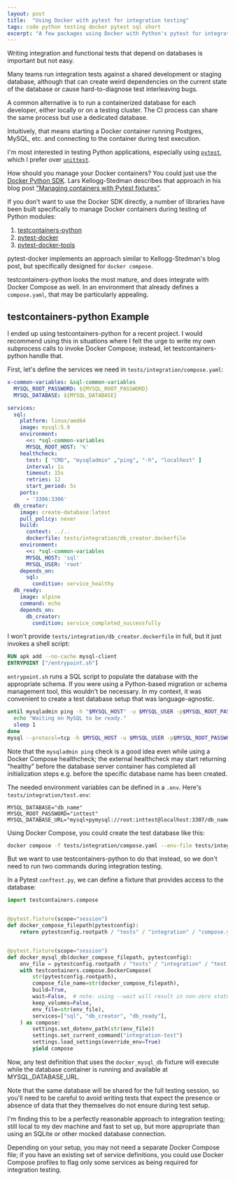 ```yaml
---
layout: post
title:  "Using Docker with pytest for integration testing"
tags: code python testing docker pytest sql short
excerpt: "A few packages using Docker with Python's pytest for integration and functional testing."
---
```


Writing integration and functional tests that depend on databases is important but not easy. 

Many teams run integration tests against a shared development or staging database, although that can create weird dependencies on the current state of the database or cause hard-to-diagnose test interleaving bugs. 

A common alternative is to run a containerized database for each developer, either locally or on a testing cluster. The CI process can share the same process but use a dedicated database.

Intuitively, that means starting a Docker container running Postgres, MySQL, etc. and connecting to the container during test execution.

I'm most interested in testing Python applications, especially using [`pytest`](https://docs.pytest.org/en/stable/), which I prefer over [`unittest`](https://docs.python.org/3/library/unittest.html).

How should you manage your Docker containers? You could just use the [Docker Python SDK](https://docker-py.readthedocs.io/en/stable/).
Lars Kellogg-Stedman describes that approach in his blog post ["Managing containers with Pytest fixtures"](https://blog.oddbit.com/post/2023-07-15-pytest-and-containers/).

If you don't want to use the Docker SDK directly, a number of libraries have been built specifically to manage Docker containers during testing of Python modules:

1. [testcontainers-python](https://testcontainers-python.readthedocs.io/en/latest/)
2. [pytest-docker](https://github.com/avast/pytest-docker)
3. [pytest-docker-tools](https://github.com/Jc2k/pytest-docker-tools)

pytest-docker implements an approach similar to Kellogg-Stedman's blog post, but specifically designed for `docker compose`.

testcontainers-python looks the most mature, and does integrate with Docker Compose as well.
In an environment that already defines a `compose.yaml`, that may be particularly appealing.

## testcontainers-python Example

I ended up using testcontainers-python for a recent project. 
I would recommend using this in situations where I felt the urge to write my own subprocess calls to invoke Docker Compose; instead, let testcontainers-python handle that.

First, let's define the services we need in `tests/integration/compose.yaml`:

```yaml
x-common-variables: &sql-common-variables
  MYSQL_ROOT_PASSWORD: ${MYSQL_ROOT_PASSWORD}
  MYSQL_DATABASE: ${MYSQL_DATABASE}

services:
  sql:
    platform: linux/amd64
    image: mysql:5.9
    environment:
      <<: *sql-common-variables
      MYSQL_ROOT_HOST: '%'
    healthcheck:
      test: [ "CMD", "mysqladmin" ,"ping", "-h", "localhost" ]
      interval: 1s
      timeout: 15s
      retries: 12
      start_period: 5s
    ports:
      - '3306:3306'
  db_creator:
    image: create-database:latest
    pull_policy: never
    build:
      context: ../..
      dockerfile: tests/integration/db_creator.dockerfile
    environment:
      <<: *sql-common-variables
      MYSQL_HOST: 'sql'
      MYSQL_USER: 'root'
    depends_on:
      sql:
        condition: service_healthy
  db_ready:
    image: alpine
    command: echo
    depends_on:
      db_creator:
        condition: service_completed_successfully
```

I won't provide `tests/integration/db_creator.dockerfile` in full, but it just invokes a shell script:
```dockerfile
RUN apk add --no-cache mysql-client
ENTRYPOINT ["/entrypoint.sh"]
```

`entrypoint.sh` runs a SQL script to populate the database with the appropriate schema. If you were using a Python-based migration or schema management tool, this wouldn't be necessary.
In my context, it was convenient to create a test database setup that was language-agnostic.

```bash
until mysqladmin ping -h "$MYSQL_HOST" -u $MYSQL_USER -p$MYSQL_ROOT_PASSWORD --silent; do
  echo "Waiting on MySQL to be ready."
  sleep 1
done
mysql --protocol=tcp -h $MYSQL_HOST -u $MYSQL_USER -p$MYSQL_ROOT_PASSWORD $MYSQL_DATABASE < some_sql_script.sql
```

Note that the `mysqladmin ping` check is a good idea even while using a Docker Compose healthcheck; the external healthcheck may start returning "healthy" before the database server container has completed all initialization steps e.g. before the specific database name has been created.

The needed environment variables can be defined in a `.env`. Here's `tests/integration/test.env`:

```
MYSQL_DATABASE="db_name"
MYSQL_ROOT_PASSWORD="inttest"
MYSQL_DATABASE_URL="mysql+pymysql://root:inttest@localhost:3307/db_name"
```

Using Docker Compose, you could create the test database like this:

```bash
docker compose -f tests/integration/compose.yaml --env-file tests/integration/test.env up --build sql db_creator db_ready
```

But we want to use testcontainers-python to do that instead, so we don't need to run two commands during integration testing.

In a Pytest `conftest.py`, we can define a fixture that provides access to the database:

```python
import testcontainers.compose


@pytest.fixture(scope="session")
def docker_compose_filepath(pytestconfig):
    return pytestconfig.rootpath / "tests" / "integration" / "compose.yaml"


@pytest.fixture(scope="session")
def docker_mysql_db(docker_compose_filepath, pytestconfig):
    env_file = pytestconfig.rootpath / "tests" / "integration" / "test.env"
    with testcontainers.compose.DockerCompose(
        str(pytestconfig.rootpath),
        compose_file_name=str(docker_compose_filepath),
        build=True,
        wait=False,  # note: using --wait will result in non-zero status codes
        keep_volumes=False,
        env_file=str(env_file),
        services=["sql", "db_creator", "db_ready"],
    ) as compose:
        settings.set_dotenv_path(str(env_file))
        settings.set_current_command("integration-test")
        settings.load_settings(override_env=True)
        yield compose
```

Now, any test definition that uses the `docker_mysql_db` fixture will execute while the database container is running and available at MYSQL_DATABASE_URL.

Note that the same database will be shared for the full testing session, so you'll need to be careful to avoid writing tests that expect the presence or absence of data that they themselves do not ensure during test setup.

I'm finding this to be a perfectly reasonable approach to integration testing; still local to my dev machine and fast to set up, but more appropriate than using an SQLite or other mocked database connection.

Depending on your setup, you may not need a separate Docker Compose file; if you have an existing set of service definitions, you could use Docker Compose profiles to flag only some services as being required for integration testing.
